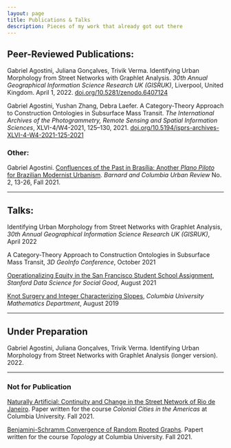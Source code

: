 ```yaml
---
layout: page
title: Publications & Talks
description: Pieces of my work that already got out there
---
```


## Peer-Reviewed Publications:

Gabriel Agostini, Juliana Gonçalves, Trivik Verma. Identifying Urban Morphology from Street Networks with Graphlet Analysis. _30th Annual Geographical Information Science Research UK (GISRUK)_, Liverpool, United Kingdom. April 1, 2022. [doi.org/10.5281/zenodo.6407124](https://doi.org/10.5281/zenodo.6407124)

Gabriel Agostini, Yushan Zhang, Debra Laefer. A Category-Theory Approach to Construction Ontologies in Subsurface Mass Transit. _The International Archives of the Photogrammetry, Remote Sensing and Spatial Information Sciences_, XLVI-4/W4-2021, 125–130, 2021. [doi.org/10.5194/isprs-archives-XLVI-4-W4-2021-125-2021](https://www.int-arch-photogramm-remote-sens-spatial-inf-sci.net/XLVI-4-W4-2021/125/2021/)

### Other:

Gabriel Agostini. [Confluences of the Past in Brasília: Another _Plano Piloto_ for Brazilian Modernist Urbanism](../files/urban_review_fall21.pdf). _Barnard and Columbia Urban Review_ No. 2, 13-26, Fall 2021.

---

## Talks:

Identifying Urban Morphology from Street Networks with Graphlet Analysis, _30th Annual Geographical Information Science Research UK (GISRUK)_, April 2022

A Category-Theory Approach to Construction Ontologies in Subsurface Mass Transit, _3D GeoInfo Conference_, October 2021

[Operationalizing Equity in the San Francisco Student School Assignment](https://www.youtube.com/watch?v=48FYug28Bzw&t=3531s), _Stanford Data Science for Social Good_, August 2021

[Knot Surgery and Integer Characterizing Slopes](https://youtu.be/0LLg-Lr_me4), _Columbia University Mathematics Department_, August 2019

---
## Under Preparation

Gabriel Agostini, Juliana Gonçalves, Trivik Verma. Identifying Urban Morphology from Street Networks with Graphlet Analysis (longer version). 2022.

---
### Not for Publication

[Naturally Artificial: Continuity and Change in the Street Network of Rio de Janeiro](../files/rj-street-network.pdf). Paper written for the course _Colonial Cities in the Americas_ at Columbia University. Fall 2021.

[Benjamini-Schramm Convergence of Random Rooted Graphs](http://math.columbia.edu/~mmiller/TProjects/GAgostini21f.pdf). Papert written for the course _Topology_ at Columbia University. Fall 2021.
